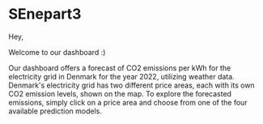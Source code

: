 # SEnepart3

Hey,

Welcome to our dashboard :)

Our dashboard offers a forecast of CO2 emissions per kWh for the electricity grid in Denmark for the year 2022, utilizing weather data. 
Denmark's electricity grid has two different price areas, each with its own CO2 emission levels, shown on the map.
To explore the forecasted emissions, simply click on a price area and choose from one of the four available prediction models.

